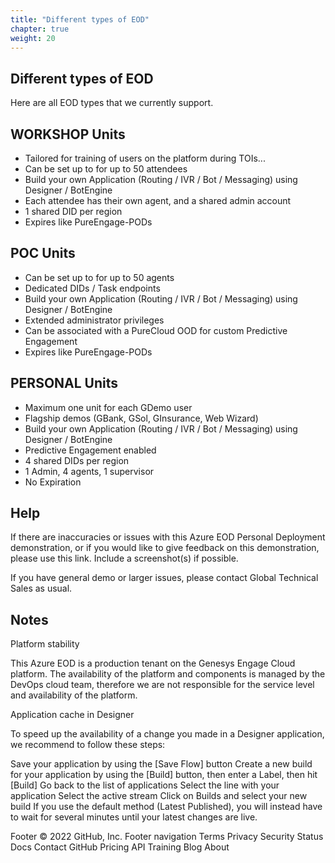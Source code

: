 ```yaml
---
title: "Different types of EOD"
chapter: true
weight: 20
---
```


## Different types of EOD

Here are all EOD types that we currently support.

## WORKSHOP Units

- Tailored for training of users on the platform during TOIs...
- Can be set up to for up to 50 attendees
- Build your own Application (Routing / IVR / Bot / Messaging) using Designer / BotEngine
- Each attendee has their own agent, and a shared admin account
- 1 shared DID per region
- Expires like PureEngage-PODs

## POC Units

- Can be set up to for up to 50 agents
- Dedicated DIDs / Task endpoints
- Build your own Application (Routing / IVR / Bot / Messaging) using Designer / BotEngine
- Extended administrator privileges
- Can be associated with a PureCloud OOD for custom Predictive Engagement
- Expires like PureEngage-PODs

## PERSONAL Units

- Maximum one unit for each GDemo user
- Flagship demos (GBank, GSol, GInsurance, Web Wizard)
- Build your own Application (Routing / IVR / Bot / Messaging) using Designer / BotEngine
- Predictive Engagement enabled
- 4 shared DIDs per region
- 1 Admin, 4 agents, 1 supervisor
- No Expiration

## Help

If there are inaccuracies or issues with this Azure EOD Personal Deployment demonstration, or if you would like to give feedback on this demonstration, please use this link. Include a screenshot(s) if possible.

If you have general demo or larger issues,
please contact Global Technical Sales as usual.

## Notes

Platform stability

This Azure EOD is a production tenant on the Genesys Engage Cloud platform.  The availability of the platform and components is managed by the DevOps cloud team, therefore  we are not responsible for the service level and availability of the platform.

Application cache in Designer 

To speed up the availability of a change you made in a Designer application, we recommend to follow these steps:

Save your application by using the [Save Flow] button
Create a new build for your application by using the [Build] button, then enter a Label, then hit [Build]
Go back to the list of applications
Select the line with your application
Select the active stream
Click on Builds and select your new build
If you use the default method (Latest Published), you will instead have to wait for several minutes until your latest changes are live.

Footer
© 2022 GitHub, Inc.
Footer navigation
Terms
Privacy
Security
Status
Docs
Contact GitHub
Pricing
API
Training
Blog
About





